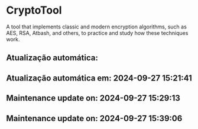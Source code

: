 # CryptoTool
A tool that implements classic and modern encryption algorithms, such as AES, RSA, Atbash, and others, to practice and study how these techniques work.



## Atualização automática:
## Atualização automática em: 2024-09-27 15:21:41
## Maintenance update on: 2024-09-27 15:29:13
## Maintenance update on: 2024-09-27 15:39:06
